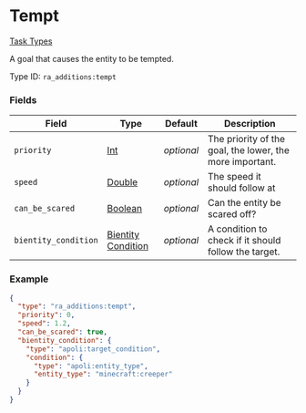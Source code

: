 # Tempt
[Task Types](../task_types.md)

A goal that causes the entity to be tempted.

Type ID: `ra_additions:tempt`
### Fields
 | Field | Type | Default | Description | 
|---|---|---|---|
 | `priority` | [Int](../data_types/int.md) | _optional_ | The priority of the goal, the lower, the more important. | 
 | `speed` | [Double](../data_types/double.md) | _optional_ | The speed it should follow at | 
 | `can_be_scared` | [Boolean](../data_types/boolean.md) | _optional_ | Can the entity be scared off? | 
 | `bientity_condition` | [Bientity Condition](../bientity_condition_types.md) | _optional_ | A condition to check if it should follow the target. | 

### Example
```json
{
  "type": "ra_additions:tempt",
  "priority": 0,
  "speed": 1.2,
  "can_be_scared": true,
  "bientity_condition": {
    "type": "apoli:target_condition",
    "condition": {
      "type": "apoli:entity_type",
      "entity_type": "minecraft:creeper"
    }
  }
}
```

